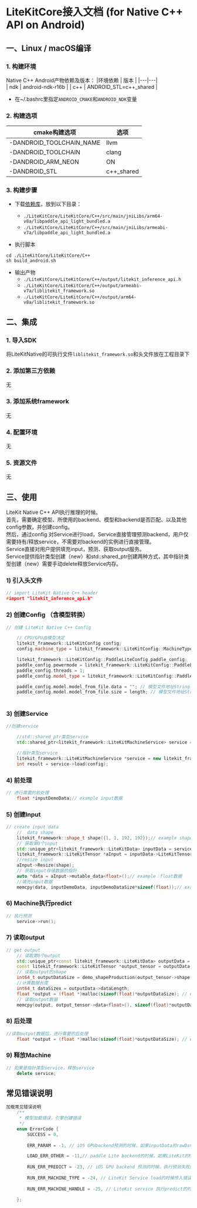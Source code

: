 # LiteKitCore接入文档 (for Native C++ API on Android)


## 一、Linux / macOS编译
### 1. 构建环境
Native C++ Android产物依赖及版本：
|环境依赖 | 版本 |
|---|---|  
| ndk | android-ndk-r16b |
| c++ | ANDROID_STL=c++_shared |

- 在~/.bashrc里指定`ANDROID_CMAKE`和`ANDROID_NDK`变量



### 2. 构建选项
|cmake构建选项 | 选项 |
|---|---|  
| -DANDROID_TOOLCHAIN_NAME | llvm |
| -DANDROID_TOOLCHAIN | clang |
|-DANDROID_ARM_NEON | ON |
|-DANDROID_STL | c++_shared  |


### 3. 构建步骤
- 下载[依赖库](https://gitee.com/paddlepaddle/LiteKit/tree/main/Android/LiteKitCoreNativeDependency/paddle_api_light_bundled/0.0.9)，放到以下目录：
    - `./LiteKitCore/LiteKitCore/C++/src/main/jniLibs/arm64-v8a/libpaddle_api_light_bundled.a`
    - `./LiteKitCore/LiteKitCore/C++/src/main/jniLibs/armeabi-v7a/libpaddle_api_light_bundled.a`

- 执行脚本
```
cd ./LiteKitCore/LiteKitCore/C++
sh build_android.sh
```
- 输出产物
    - `./LiteKitCore/LiteKitCore/C++/output/litekit_inference_api.h`
    - `./LiteKitCore/LiteKitCore/C++/output/armeabi-v7a/liblitekit_framework.so`
    - `./LiteKitCore/LiteKitCore/C++/output/arm64-v8a/liblitekit_framework.so`

## 二、集成
### 1. 导入SDK
将LiteKitNative的可执行文件`liblitekit_framework.so`和头文件放在工程目录下


### 2. 添加第三方依赖
无

### 3. 添加系统framework
无

### 4. 配置环境
无

### 5. 资源文件
无

## 三、使用
   LiteKit Native C++ API执行推理的时候。
   <br>
   首先，需要确定模型、所使用的backend、模型和backend是否匹配、以及其他config参数，并创建config。
   <br>
   然后，通过config 对Service进行load，Service直接管理预测backend，用户仅需要持有/释放service，不需要对backend的实例进行直接管理。
   <br>
   Service直接对用户提供填充input，预测、获取output服务。
   <br>
   Service提供指针类型创建（new）和std::shared_ptr创建两种方式，其中指针类型创建（new）需要手动delete释放Service内存。
    

### 1) 引入头文件
```cpp
// import LiteKit Native C++ header
#import "litekit_inference_api.h"
```
### 2) 创建Config （含模型转换）
```cpp
// 创建 LiteKit Native C++ Config

    // CPU/GPU由模型决定
    litekit_framework::LiteKitConfig config;
    config.machine_type = litekit_framework::LiteKitConfig::MachineType::PaddleLite;

    litekit_framework::LiteKitConfig::PaddleLiteConfig paddle_config;
    paddle_config.powermode = litekit_framework::LiteKitConfig::PaddleLiteConfig::PaddleLitePowerMode::LITE_POWER_NO_BIND;
    paddle_config.threads = 1;
    paddle_config.model_type = litekit_framework::LiteKitConfig::PaddleLiteConfig::LITE_MODEL_FROM_FILE;

    paddle_config.model.model_from_file.data = ""; // 模型文件地址String char *
    paddle_config.model.model_from_file.size = length; // 模型文件地址String length
    
```
### 3) 创建Service
```cpp
//创建service

    //std::shared_ptr类型service
    std::shared_ptr<litekit_framework::LiteKitMachineService> service = litekit_framework::CreateLiteKitMachineService(config);

    //指针类型service
    litekit_framework::LiteKitMachineService *service = new litekit_framework::LiteKitMachineService();
    int result = service->load(config);
```
### 4) 前处理
```cpp
// 进行需要的前处理
    float *inputDemoData;// example input数据
```

### 5) 创建Input
```cpp
// create input data
    //  data shape
    litekit_framework::shape_t shape({1, 1, 192, 192});// example shape
    // 获取第0个input
    std::unique_ptr<litekit_framework::LiteKitData> inputData = service->getInputData(0);
    litekit_framework::LiteKitTensor *aInput = inputData->LiteKitTensor;
    //resize input
    aInput->Resize(shape);
    // 获取input存储数据的指针
    auto *data = aInput->mutable_data<float>();// example：float数据
    //填充input数据
    memcpy(data, inputDemoData, inputDemoDataSize*sizeof(float));// example float数据
```
### 6) Machine执行predict
```cpp
// 执行预测
    service->run();
```

### 7) 读取output
```cpp
// get output
    // 读取第0个output
    std::unique_ptr<const litekit_framework::LiteKitData> outputData = service->getOutputData(0);
    const litekit_framework::LiteKitTensor *output_tensor = outputData->LiteKitTensor;
    // 读取output的shape
    int64_t outputDataSize = demo_shapeProduction(output_tensor->shape());
    //计算数据长度
    int64_t dataSizex = outputData->dataLength;
    float *output = (float *)malloc(sizeof(float)*outputDataSize); // example output data
    // 读取output数据
    memcpy(output, output_tensor->data<float>(), sizeof(float)*outputDataSize);
```
 
### 8) 后处理
```cpp
//读取output数据后，进行需要的后处理
    float *output = (float *)malloc(sizeof(float)*outputDataSize); // example output data

```

### 9) 释放Machine
```cpp
// 如果是指针类型service，释放service
    delete service;
```

## 常见错误说明
```cpp
加载常见错误说明
    /**
     * 模型加载错误，引擎创建错误
     */
    enum ErrorCode {
        SUCCESS = 0,
        
        ERR_PARAM = -1, // iOS GPUbackend预测的时候，如果inputData的rawData==nulltr || datalength<=0的时候，返回该错误。

        LOAD_ERR_OTHER = -11,// paddle Lite backend的时候，如果LiteKit的header和库不匹配，或者因为模型和Lite不匹配，以及其他一些未知原因加载失败的时候，返回该错误。
        
        RUN_ERR_PREDICT = -23, // iOS GPU backend 预测的时候，执行预测失败的时候，返回该错误。
        
        RUN_ERR_MACHINE_TYPE = -24, // LiteKit Service load的时候传入错误的machine_type，或者iOS平台上使用了不支持GPU的差异化版本加载GPU service的时候，返回该错误。
        
        RUN_ERR_MACHINE_HANDLE = -25, // LiteKit service 执行predict的时候，并没有找到backend（或load的时候创建backend失败）的时候，返回该错误

    };
```
